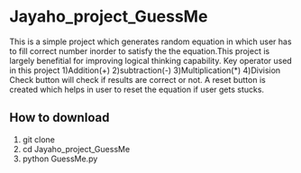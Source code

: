 # Jayaho_project_GuessMe
This is a simple project which generates random equation in which user has to fill correct number inorder to satisfy the the equation.This project is largely benefitial for improving logical thinking capability.
Key operator used in this project
1)Addition(+)
2)subtraction(-)
3)Multiplication(*)
4)Division
Check button will check if results are correct or not.
A reset button is created which helps in user to reset the equation if user gets stucks. 
## How to download
1) git clone 
2) cd Jayaho_project_GuessMe
3) python GuessMe.py 

